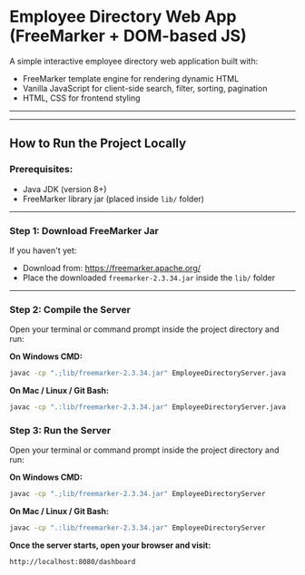 # Employee Directory Web App (FreeMarker + DOM-based JS)

A simple interactive employee directory web application built with:
- FreeMarker template engine for rendering dynamic HTML
- Vanilla JavaScript for client-side search, filter, sorting, pagination
- HTML, CSS for frontend styling

---

---

##  How to Run the Project Locally

###  Prerequisites:
- Java JDK (version 8+)
- FreeMarker library jar (placed inside `lib/` folder)

---

### Step 1: Download FreeMarker Jar

If you haven't yet:
- Download from: https://freemarker.apache.org/
- Place the downloaded `freemarker-2.3.34.jar` inside the `lib/` folder

---

### Step 2: Compile the Server

Open your terminal or command prompt inside the project directory and run:

**On Windows CMD:**
```bash
javac -cp ".;lib/freemarker-2.3.34.jar" EmployeeDirectoryServer.java
```

**On Mac / Linux / Git Bash:**
```bash
javac -cp ".:lib/freemarker-2.3.34.jar" EmployeeDirectoryServer.java
```

### Step 3: Run the Server

Open your terminal or command prompt inside the project directory and run:

**On Windows CMD:**
```bash
javac -cp ".;lib/freemarker-2.3.34.jar" EmployeeDirectoryServer
```

**On Mac / Linux / Git Bash:**
```bash
javac -cp ".:lib/freemarker-2.3.34.jar" EmployeeDirectoryServer
```

**Once the server starts, open your browser and visit:**
```bach
http://localhost:8080/dashboard
```




